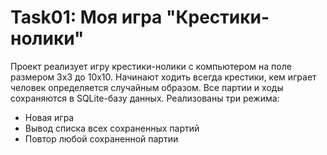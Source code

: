 # Task01: Моя игра "Крестики-нолики"

Проект реализует игру крестики-нолики с компьютером на поле размером 3x3 до 10x10. 
Начинают ходить всегда крестики, кем играет человек определяется случайным образом. 
Все партии и ходы сохраняются в SQLite-базу данных. 
Реализованы три режима:
- Новая игра
- Вывод списка всех сохраненных партий
- Повтор любой сохраненной партии